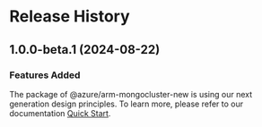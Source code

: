 # Release History
    
## 1.0.0-beta.1 (2024-08-22)

### Features Added

The package of @azure/arm-mongocluster-new is using our next generation design principles. To learn more, please refer to our documentation [Quick Start](https://aka.ms/azsdk/js/mgmt/quickstart).
